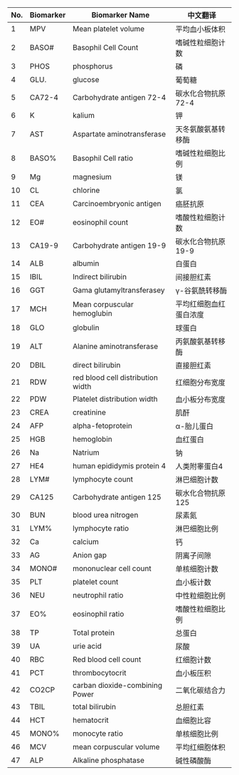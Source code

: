 
| No. | Biomarker | Biomarker Name                     | 中文翻译                          |
|-----|-----------|-----------------------------------|----------------------------------|
| 1   | MPV       | Mean platelet volume               | 平均血小板体积                    |
| 2   | BASO#     | Basophil Cell Count                | 嗜碱性粒细胞计数                  |
| 3   | PHOS      | phosphorus                         | 磷                                |
| 4   | GLU.      | glucose                            | 葡萄糖                            |
| 5   | CA72-4    | Carbohydrate antigen 72-4           | 碳水化合物抗原72-4                |
| 6   | K         | kalium                             | 钾                                |
| 7   | AST       | Aspartate aminotransferase         | 天冬氨酸氨基转移酶                |
| 8   | BASO%     | Basophil Cell ratio                | 嗜碱性粒细胞比例                  |
| 9   | Mg        | magnesium                          | 镁                                |
| 10  | CL        | chlorine                           | 氯                                |
| 11  | CEA       | Carcinoembryonic antigen           | 癌胚抗原                          |
| 12  | EO#       | eosinophil count                   | 嗜酸性粒细胞计数                  |
| 13  | CA19-9    | Carbohydrate antigen 19-9           | 碳水化合物抗原19-9                |
| 14  | ALB       | albumin                            | 白蛋白                            |
| 15  | IBIL      | Indirect bilirubin                  | 间接胆红素                        |
| 16  | GGT       | Gama glutamyltransferasey          | γ-谷氨酰转移酶                    |
| 17  | MCH       | Mean corpuscular hemoglubin         | 平均红细胞血红蛋白浓度            |
| 18  | GLO       | globulin                           | 球蛋白                            |
| 19  | ALT       | Alanine aminotransferase           | 丙氨酸氨基转移酶                  |
| 20  | DBIL      | direct bilirubin                    | 直接胆红素                        |
| 21  | RDW       | red blood cell distribution width  | 红细胞分布宽度                    |
| 22  | PDW       | Platelet distribution width        | 血小板分布宽度                    |
| 23  | CREA      | creatinine                         | 肌酐                              |
| 24  | AFP       | alpha-fetoprotein                  | α-胎儿蛋白                        |
| 25  | HGB       | hemoglobin                         | 血红蛋白                          |
| 26  | Na        | Natrium                            | 钠                                |
| 27  | HE4       | human epididymis protein 4         | 人类附睾蛋白4                      |
| 28  | LYM#      | lymphocyte count                   | 淋巴细胞计数                      |
| 29  | CA125     | Carbohydrate antigen 125           | 碳水化合物抗原125                |
| 30  | BUN       | blood urea nitrogen                | 尿素氮                            |
| 31  | LYM%      | lymphocyte ratio                   | 淋巴细胞比例                      |
| 32  | Ca        | calcium                            | 钙                                |
| 33  | AG        | Anion gap                          | 阴离子间隙                        |
| 34  | MONO#     | mononuclear cell count             | 单核细胞计数                      |
| 35  | PLT       | platelet count                     | 血小板计数                        |
| 36  | NEU       | neutrophil ratio                   | 中性粒细胞比例                    |
| 37  | EO%       | eosinophil ratio                   | 嗜酸性粒细胞比例                  |
| 38  | TP        | Total protein                      | 总蛋白                            |
| 39  | UA        | urie acid                          | 尿酸                              |
| 40  | RBC       | Red blood cell count               | 红细胞计数                        |
| 41  | PCT       | thrombocytocrit                    | 血小板压积                        |
| 42  | CO2CP     | carban dioxide-combining Power     | 二氧化碳结合力                    |
| 43  | TBIL      | total bilirubin                     | 总胆红素                          |
| 44  | HCT       | hematocrit                         | 血细胞比容                        |
| 45  | MONO%     | monocyte ratio                     | 单核细胞比例                      |
| 46  | MCV       | mean corpuscular volume            | 平均红细胞体积                    |
| 47  | ALP       | Alkaline phosphatase               | 碱性磷酸酶                        |
